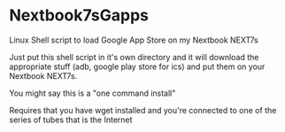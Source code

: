 Nextbook7sGapps
===============

Linux Shell script to load Google App Store on my Nextbook NEXT7s

Just put this shell script in it's own directory and it will download the appropriate stuff
(adb, google play store for ics) and put them on your Nextbook NEXT7s.

You might say this is a "one command install"

Requires that you have wget installed and you're connected to one of the series of tubes that is the Internet